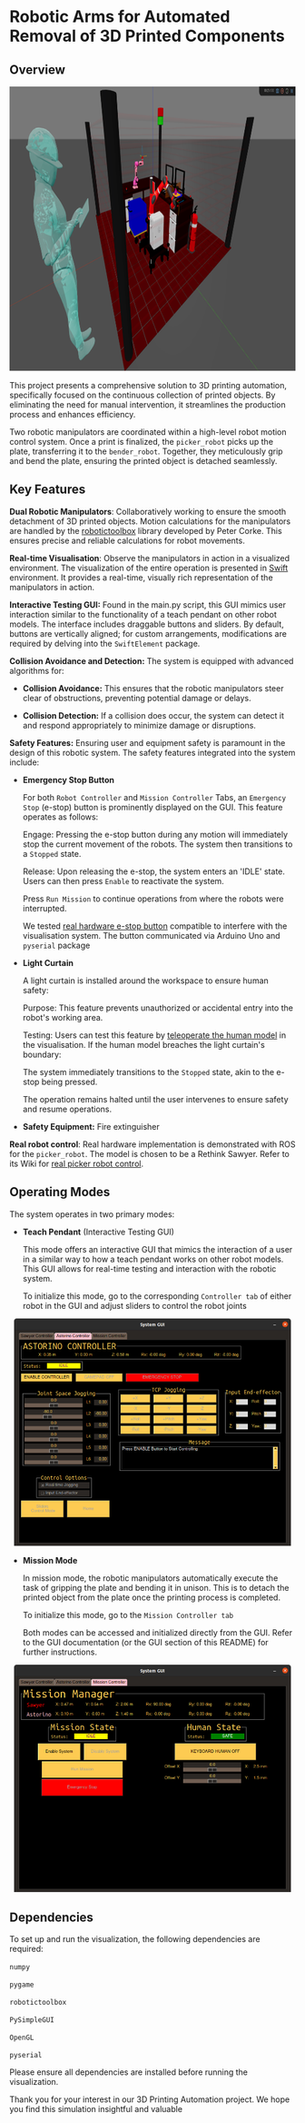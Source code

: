 # Robotic Arms for Automated Removal of 3D Printed Components

## Overview

<p align="center">
  <img height="500" alt="Universal Robots A/S" src="wiki/media/system.png">
</p>

This project presents a comprehensive solution to 3D printing automation, specifically focused on the continuous collection of printed objects. By eliminating the need for manual intervention, it streamlines the production process and enhances efficiency. 

Two robotic manipulators are coordinated within a high-level robot motion control system. Once a print is finalized, the `picker_robot` picks up the plate, transferring it to the `bender_robot`. Together, they meticulously grip and bend the plate, ensuring the printed object is detached seamlessly. 

## Key Features

**Dual Robotic Manipulators**: Collaboratively working to ensure the smooth detachment of 3D printed objects. Motion calculations for the manipulators are handled by the [robotictoolbox](https://github.com/petercorke/roboticstoolbox-python) library developed by Peter Corke. This ensures precise and reliable calculations for robot movements.

**Real-time Visualisation**: Observe the manipulators in action in a visualized environment. The visualization of the entire operation is presented in [Swift](https://github.com/jhavl/swift) environment. It provides a real-time, visually rich representation of the manipulators in action.  

**Interactive Testing GUI:** Found in the main.py script, this GUI mimics user interaction similar to the functionality of a teach pendant on other robot models. The interface includes draggable buttons and sliders. By default, buttons are vertically aligned; for custom arrangements, modifications are required by delving into the `SwiftElement` package.  

**Collision Avoidance and Detection:** The system is equipped with advanced algorithms for:

- **Collision Avoidance:** This ensures that the robotic manipulators steer clear of obstructions, preventing potential damage or delays.

- **Collision Detection:** If a collision does occur, the system can detect it and respond appropriately to minimize damage or disruptions.  

**Safety Features:** Ensuring user and equipment safety is paramount in the design of this robotic system. The safety features integrated into the system include:  

- **Emergency Stop Button**  

  For both `Robot Controller` and `Mission Controller` Tabs, an `Emergency Stop` (e-stop) button is prominently displayed on the GUI. This feature operates as follows:

  Engage: Pressing the e-stop button during any motion will immediately stop the current movement of the robots. The system then transitions to a `Stopped` state.

  Release: Upon releasing the e-stop, the system enters an 'IDLE' state. Users can then press `Enable` to reactivate the system.

  Press `Run Mission` to continue operations from where the robots were interrupted.

  We tested [real hardware e-stop button]() compatible to interfere with the visualisation system. The button communicated via Arduino Uno and `pyserial` package 

- **Light Curtain**  

  A light curtain is installed around the workspace to ensure human safety:

  Purpose: This feature prevents unauthorized or accidental entry into the robot's working area.

  Testing: Users can test this feature by [teleoperate the human model]() in the visualisation. If the human model breaches the light curtain's boundary:

  The system immediately transitions to the `Stopped` state, akin to the e-stop being pressed.
  
  The operation remains halted until the user intervenes to ensure safety and resume operations.

- **Safety Equipment:** Fire extinguisher 

**Real robot control**: Real hardware implementation is demonstrated with ROS for the `picker_robot`. The model is chosen to be a Rethink Sawyer. Refer to its Wiki for [real picker robot control](https://github.com/minhtugonnabelit/IR-Assignment2/blob/main/wiki/wiki_hardware.md#real-robot-picker-rethink-robotics-sawyer).

## Operating Modes

The system operates in two primary modes:

- **Teach Pendant** (Interactive Testing GUI)  
   
  This mode offers an interactive GUI that mimics the interaction of a user in a similar way to how a teach pendant works on other robot models. This GUI allows for real-time testing and interaction with the robotic system.

  To initialize this mode, go to the corresponding `Controller tab` of either robot in the GUI and adjust sliders to control the robot joints 

<p align="center">
  <img height="400" alt="astorino_gui" src="wiki/media/astorino_gui.png">
</p>

- **Mission Mode**  

  In mission mode, the robotic manipulators automatically execute the task of gripping the plate and bending it in unison. This is to detach the printed object from the plate once the printing process is completed.

  To initialize this mode, go to the `Mission Controller tab`

  Both modes can be accessed and initialized directly from the GUI. Refer to the GUI documentation (or the GUI section of this README) for further instructions.

<p align="center">
  <img height="400" alt="mission_GUI" src="wiki/media/mission_GUI.png">
</p>

## Dependencies
To set up and run the visualization, the following dependencies are required:

`numpy`

`pygame`

`robotictoolbox`

`PySimpleGUI`

`OpenGL`

`pyserial`

Please ensure all dependencies are installed before running the visualization.

Thank you for your interest in our 3D Printing Automation project. We hope you find this simulation insightful and valuable
